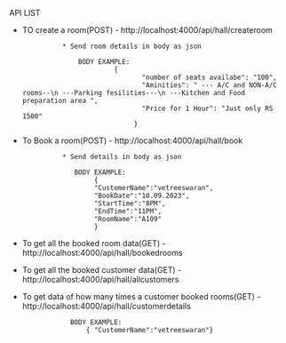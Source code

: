 API LIST

* TO create a room(POST) - http://localhost:4000/api/hall/createroom
                     
                * Send room details in body as json
                    
                    BODY EXAMPLE:
                             {
                                    "number of seats availabe": "100",
                                    "Aminities": " --- A/C and NON-A/C rooms--\n ---Parking fesilities---\n ---Kitchen and Food preparation area ",
                                    "Price for 1 Hour": "Just only RS 1500" 
                                  }


* To Book a room(POST)    - http://localhost:4000/api/hall/book

                * Send details in body as json

                   BODY EXAMPLE:
                        {
                        "CustomerName":"vetreeswaran",
                        "BookDate":"10.09.2023",
                        "StartTime":"8PM",
                        "EndTime":"11PM",
                        "RoomName":"A109"
                        }


*   To get all the booked room data(GET) - http://localhost:4000/api/hall/bookedrooms


*   To get all the booked customer data(GET) - http://localhost:4000/api/hall/allcustomers


*   To get data of how many times a customer booked rooms(GET)  - http://localhost:4000/api/hall/customerdetails

                    BODY EXAMPLE:           
                        { "CustomerName":"vetreeswaran"}
